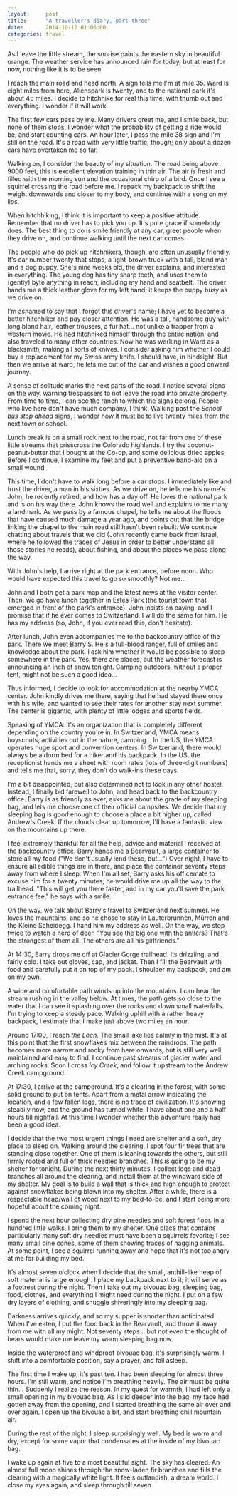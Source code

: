 ```yaml
---
layout:     post
title:      "A traveller's diary, part three"
date:       2014-10-12 01:06:00
categories: travel
---
```


As I leave the little stream, the sunrise paints the eastern sky in beautiful
orange. The weather service has announced rain for today, but at least for now,
nothing like it is to be seen.

I reach the main road and head north. A sign tells me I'm at mile 35. Ward is
eight miles from here, Allenspark is twenty, and to the national park it's
about 45 miles. I decide to hitchhike for real this time, with thumb out and
everything. I wonder if it will work.

The first few cars pass by me. Many drivers greet me, and I smile back, but none
of them stops. I wonder what the probability of getting a ride would be, and
start counting cars. An hour later, I pass the mile 38 sign and I'm still on the
road. It's a road with very little traffic, though; only about a dozen cars have
overtaken me so far.

Walking on, I consider the beauty of my situation. The road being above 9000
feet, this is excellent elevation training in thin air. The air is fresh and
filled with the morning sun and the occasional chirp of a bird. Once I see a
squirrel crossing the road before me. I repack my backpack to shift the weight
downwards and closer to my body, and continue with a song on my lips.

When hitchhiking, I think it is important to keep a positive attitude. Remember
that no driver has to pick you up. It's pure grace if somebody does. The best
thing to do is smile friendly at any car, greet people when they drive on, and
continue walking until the next car comes.

The people who do pick up hitchhikers, though, are often unusually friendly.
It's car number twenty that stops, a light-brown truck with a tall, blond man
and a dog puppy. She's nine weeks old, the driver explains, and interested in
everything. The young dog has tiny sharp teeth, and uses them to (gently) byte
anything in reach, including my hand and seatbelt. The driver hands me a thick
leather glove for my left hand; it keeps the puppy busy as we drive on.

I'm ashamed to say that I forgot this driver's name; I have yet to become a
better hitchhiker and pay closer attention. He was a tall, handsome guy with
long blond hair, leather trousers, a fur hat... not unlike a trapper from a
western movie. He had hitchhiked himself through the entire nation, and also
traveled to many other countries. Now he was working in Ward as a blacksmith,
making all sorts of knives. I consider asking him whether I could buy a
replacement for my Swiss army knife. I should have, in hindsight. But then we
arrive at ward, he lets me out of the car and wishes a good onward journey.

A sense of solitude marks the next parts of the road. I notice several signs on
the way, warning trespassers to not leave the road into private property. From
time to time, I can see the ranch to which the signs belong. People who live
here don't have much company, I think. Walking past the *School bus stop ahead*
signs, I wonder how it must be to live twenty miles from the next town or
school.

Lunch break is on a small rock next to the road, not far from one of these
little streams that crisscross the Colorado highlands. I try the
coconut-peanut-butter that I bought at the Co-op, and some delicious dried
apples. Before I continue, I examine my feet and put a preventive band-aid
on a small wound.

This time, I don't have to walk long before a car stops. I immediately like and
trust the driver, a man in his sixties. As we drive on, he tells me his name's
John, he recently retired, and how has a day off. He loves the national park and
is on his way there. John knows the road well and explains to me many a
landmark. As we pass by a famous chapel, he tells me about the floods that have
caused much damage a year ago, and points out that the bridge linking the chapel
to the main road still hasn't been rebuilt. We continue chatting about travels
that we did (John recently came back from Israel, where he followed the traces
of Jesus in order to better understand all those stories he reads), about
fishing, and about the places we pass along the way.

With John's help, I arrive right at the park entrance, before noon. Who would
have expected this travel to go so smoothly? Not me...

John and I both get a park map and the latest news at the visitor center. Then,
we go have lunch together in Estes Park (the tourist town that emerged in front
of the park's entrance). John insists on paying, and I promise that if he ever
comes to Switzerland, I will do the same for him. He has my address (so, John,
if you ever read this, don't hesitate).

After lunch, John even accompanies me to the backcountry office of the park.
There we meet Barry S. He's a full-blood ranger, full of smiles and
knowledge about the park. I ask him whether it would be possible to sleep
somewhere in the park. Yes, there are places, but the weather forecast is
announcing an inch of snow tonight. Camping outdoors, without a proper tent,
might not be such a good idea...

Thus informed, I decide to look for accommodation at the nearby YMCA center.
John kindly drives me there, saying that he had stayed there once with his wife,
and wanted to see their rates for another stay next summer. The center is
gigantic, with plenty of little lodges and sports fields.

Speaking of YMCA: it's an organization that is completely different depending on
the country you're in. In Switzerland, YMCA means boyscouts, activities out in
the nature, camping... In the US, the YMCA operates huge sport and convention
centers. In Switzerland, there would always be a dorm bed for a hiker and his
backpack. In the US, the receptionist hands me a sheet with room rates (lots of
three-digit numbers) and tells me that, sorry, they don't do walk-ins these
days.

I'm a bit disappointed, but also determined not to look in any other hostel.
Instead, I finally bid farewell to John, and head back to the backcountry
office. Barry is as friendly as ever, asks me about the grade of my sleeping
bag, and lets me choose one of their official campsites. We decide that my
sleeping bag is good enough to choose a place a bit higher up, called Andrew's
Creek. If the clouds clear up tomorrow, I'll have a fantastic view on the
mountains up there.

I feel extremely thankful for all the help, advice and material I received at
the backcountry office. Barry hands me a Bearvault, a large container to store
all my food ("We don't usually lend these, but...") Over night, I have to ensure
all edible things are in there, and place the container seventy steps away from
where I sleep. When I'm all set, Barry asks his officemate to excuse him for a
twenty minutes; he would drive me up all the way to the trailhead. "This will
get you there faster, and in my car you'll save the park entrance fee," he says
with a smile.

On the way, we talk about Barry's travel to Switzerland next summer. He loves
the mountains, and so he chose to stay in Lauterbrunnen, Mürren and the Kleine
Scheidegg. I hand him my address as well. On the way, we stop twice to watch a
herd of deer. "You see the big one with the antlers? That's the strongest of
them all. The others are all his girlfriends."

At 14:30, Barry drops me off at Glacier Gorge trailhead. Its drizzling, and
fairly cold. I take out gloves, cap, and jacket. Then I fill the Bearvault with
food and carefully put it on top of my pack. I shoulder my backpack, and am
on my own.

A wide and comfortable path winds up into the mountains. I can hear the stream
rushing in the valley below. At times, the path gets so close to the water that
I can see it splashing over the rocks and down small waterfalls. I'm trying to
keep a steady pace. Walking uphill with a rather heavy backpack, I estimate that
I make just above two miles an hour.

Around 17:00, I reach *the Loch*. The small lake lies calmly in the mist. It's
at this point that the first snowflakes mix between the raindrops. The path
becomes more narrow and rocky from here onwards, but is still very well
maintained and easy to find. I continue past streams of glacier water and
arching rocks. Soon I cross *Icy Creek*, and follow it upstream to the Andrew
Creek campground.

At 17:30, I arrive at the campground. It's a clearing in the forest, with some
solid ground to put on tents. Apart from a metal arrow indicating the location,
and a few fallen logs, there is no trace of civilization. It's snowing steadily
now, and the ground has turned white. I have about one and a half hours till
nightfall. At this time I wonder whether this adventure really has been a good
idea.

I decide that the two most urgent things I need are shelter and a soft, dry
place to sleep on. Walking around the clearing, I spot four fir trees that are
standing close together. One of them is leaning towards the others, but still
firmly rooted and full of thick needled branches. This is going to be my shelter
for tonight. During the next thirty minutes, I collect logs and dead branches
all around the clearing, and install them at the windward side of my shelter. My
goal is to build a wall that is thick and high enough to protect against
snowflakes being blown into my shelter. After a while, there is a respectable
heap/wall of wood next to my bed-to-be, and I start being more hopeful about the
coming night.

I spend the next hour collecting dry pine needles and soft forest floor. In a
hundred little walks, I bring them to my shelter. One place that contains
particularly many soft dry needles must have been a squirrels favorite; I see
many small pine cones, some of them showing traces of nagging animals. At some
point, I see a squirrel running away and hope that it's not too angry at me for
building my bed.

It's almost seven o'clock when I decide that the small, anthill-like heap of
soft material is large enough. I place my backpack next to it; it will serve as
a footrest during the night. Then I take out my bivouac bag, sleeping bag, food,
clothes, and everything I might need during the night. I put on a few dry layers
of clothing, and snuggle shiveringly into my sleeping bag.

Darkness arrives quickly, and so my supper is shorter than anticipated. When
I've eaten, I put the food back in the Bearvault, and throw it away from me with
all my might. Not seventy steps... but not even the thought of bears would make
me leave my warm sleeping bag now.

Inside the waterproof and windproof bivouac bag, it's surprisingly warm. I shift
into a comfortable position, say a prayer, and fall asleep.

The first time I wake up, it's past ten. I had been sleeping for almost three
hours. I'm still warm, and notice I'm breathing heavily. The air must be quite
thin... Suddenly I realize the reason. In my quest for warmth, I had left only a
small opening in my bivouac bag. As I slid deeper into the bag, my face had
gotten away from the opening, and I started breathing the same air over and over
again. I open up the bivouac a bit, and start breathing chill mountain air.

During the rest of the night, I sleep surprisingly well. My bed is warm and dry,
except for some vapor that condensates at the inside of my bivouac bag.

I wake up again at five to a most beautiful sight. The sky has cleared. An
almost full moon shines through the snow-laden fir branches and fills the
clearing with a magically white light. It feels outlandish, a dream world. I
close my eyes again, and sleep through till seven.
